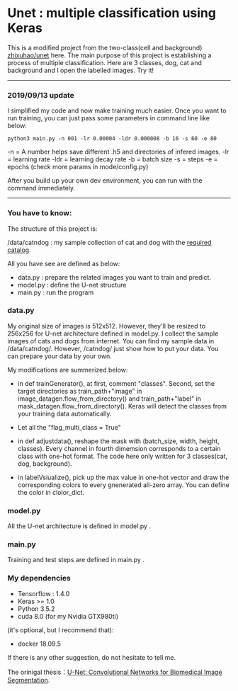 # Unet : multiple classification using Keras

This is a modified project from the two-class(cell and background) [zhixuhao/unet](https://github.com/zhixuhao/unet.git) here. The main purpose of this project is establishing a process of multiple classification. Here are 3 classes, dog, cat and background and I open the labelled images. Try it!

--------------------------------------------------------------------------------
### 2019/09/13 update 

I simplified my code and now make training much easier.
Once you want to run training, you can just pass some parameters in command line like below:
```
python3 main.py -n 001 -lr 0.00004 -ldr 0.000008 -b 16 -s 60 -e 80
```

-n   = A number helps save different .h5 and directories of infered images.
-lr  = learning rate
-ldr = learning decay rate
-b   = batch size
-s   = steps
-e   = epochs
(check more params in mode/config.py)

After you build up your own dev environment, you can run with the command immediately.

--------------------------------------------------------------------------------


### You have to know:
The structure of this project is:

/data/catndog : my sample collection of cat and dog with the [required catalog](https://gist.github.com/fchollet/0830affa1f7f19fd47b06d4cf89ed44d). 

All you have see are defined as below:
* data.py : prepare the related images you want to train and predict.
* model.py : define the U-net structure
* main.py : run the program


### data.py

My original size of images is 512x512. However, they'll be resized to 256x256 for U-net architecture defined in model.py. I collect the sample images of cats and dogs from internet. You can find my sample data in /data/catndog/. However, /catndog/ just show how to put your data. You can prepare your data by your own.

My modifications are summerized below:

* in def trainGenerator(), at first, comment "classes". Second, set the target directories as train_path+"image" in image_datagen.flow_from_directory() and train_path+"label" in mask_datagen.flow_from_directory(). Keras will detect the classes from your training data automatically.

* Let all the "flag_multi_class = True"

* in def adjustdata(), reshape the mask with (batch_size, width, height, classes). Every channel in fourth dimemsion corresponds to a certain class with one-hot format. The code here only written for 3 classes(cat, dog, background).

* in labelVsiualize(), pick up the max value in one-hot vector and draw the corresponding colors to every gnenerated all-zero array. You can define the color in clolor_dict.


### model.py

All the U-net architecture is defined in model.py .


### main.py

Training and test steps are defined in main.py .


### My dependencies

* Tensorflow : 1.4.0
* Keras >= 1.0
* Python 3.5.2
* cuda 8.0 (for my Nvidia GTX980ti)


(it's optional, but I recommend that):

* docker 18.09.5



If there is any other suggestion, do not hesitate to tell me.





The orinigal thesis：[U-Net: Convolutional Networks for Biomedical Image Segmentation](http://lmb.informatik.uni-freiburg.de/people/ronneber/u-net/). 

